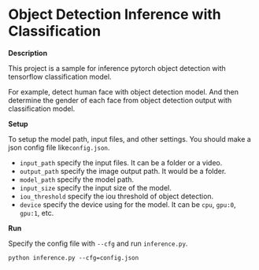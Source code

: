 # Object Detection Inference with Classification

**Description**

This project is a sample for inference pytorch object detection with tensorflow classification model.

For example, detect human face with object detection model. And then determine the gender of each face from object detection output with classification model.

**Setup**

To setup the model path, input files, and other settings. You should make a json config file like`config.json`.
*  `input_path` specify the input files. It can be a folder or a video.
*  `output_path` specify the image output path. It would be a folder.
*  `model_path` specify the model path.
*  `input_size` specify the input size of the model.
*  `iou_threshold` specify the iou threshold of object detection.
*  `device` specify the device using for the model. It can be `cpu`, `gpu:0`, `gpu:1`, etc. 

**Run**

Specify the config file with `--cfg` and run `inference.py`.

``
python inference.py --cfg=config.json
``

